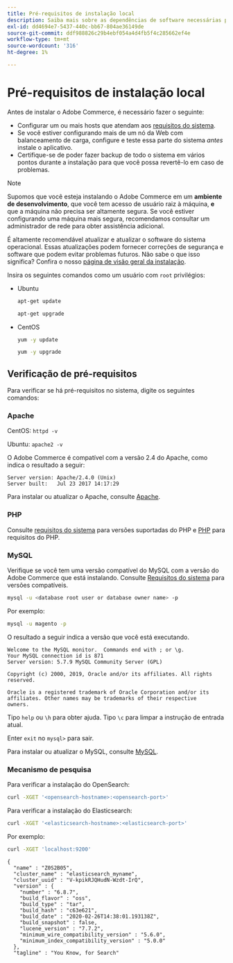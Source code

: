 ```yaml
---
title: Pré-requisitos de instalação local
description: Saiba mais sobre as dependências de software necessárias para instalações locais do Adobe Commerce.
exl-id: dd4694e7-5437-440c-bb67-804ae36149de
source-git-commit: ddf988826c29b4ebf054a4d4fb5f4c285662ef4e
workflow-type: tm+mt
source-wordcount: '316'
ht-degree: 1%

---
```


# Pré-requisitos de instalação local

Antes de instalar o Adobe Commerce, é necessário fazer o seguinte:

* Configurar um ou mais hosts que atendam aos [requisitos do sistema](../system-requirements.md).
* Se você estiver configurando mais de um nó da Web com balanceamento de carga, configure e teste essa parte do sistema _antes_ instale o aplicativo.
* Certifique-se de poder fazer backup de todo o sistema em vários pontos durante a instalação para que você possa revertê-lo em caso de problemas.

>[!NOTE]
>
>Supomos que você esteja instalando o Adobe Commerce em um **ambiente de desenvolvimento**, que você tem acesso de usuário raiz à máquina, **e** que a máquina não precisa ser altamente segura. Se você estiver configurando uma máquina mais segura, recomendamos consultar um administrador de rede para obter assistência adicional.

É altamente recomendável atualizar e atualizar o software do sistema operacional. Essas atualizações podem fornecer correções de segurança e software que podem evitar problemas futuros. Não sabe o que isso significa? Confira o nosso [página de visão geral da instalação](../overview.md).

Insira os seguintes comandos como um usuário com `root` privilégios:

* Ubuntu

  ```bash
  apt-get update
  ```

  ```bash
  apt-get upgrade
  ```

* CentOS

  ```bash
  yum -y update
  ```

  ```bash
  yum -y upgrade
  ```

## Verificação de pré-requisitos

Para verificar se há pré-requisitos no sistema, digite os seguintes comandos:

### Apache

CentOS: `httpd -v`

Ubuntu: `apache2 -v`

O Adobe Commerce é compatível com a versão 2.4 do Apache, como indica o resultado a seguir:

```terminal
Server version: Apache/2.4.0 (Unix)
Server built:   Jul 23 2017 14:17:29
```

Para instalar ou atualizar o Apache, consulte [Apache](web-server/apache.md).

### PHP

Consulte [requisitos do sistema](../system-requirements.md) para versões suportadas do PHP e [PHP](../system-requirements.md#php-settings) para requisitos do PHP.

### MySQL

Verifique se você tem uma versão compatível do MySQL com a versão do Adobe Commerce que está instalando. Consulte [Requisitos do sistema](../system-requirements.md) para versões compatíveis.

```bash
mysql -u <database root user or database owner name> -p
```

Por exemplo:

```bash
mysql -u magento -p
```

O resultado a seguir indica a versão que você está executando.

```terminal
Welcome to the MySQL monitor.  Commands end with ; or \g.
Your MySQL connection id is 871
Server version: 5.7.9 MySQL Community Server (GPL)

Copyright (c) 2000, 2019, Oracle and/or its affiliates. All rights reserved.

Oracle is a registered trademark of Oracle Corporation and/or its
affiliates. Other names may be trademarks of their respective
owners.
```

Tipo `help` ou `\h` para obter ajuda. Tipo `\c` para limpar a instrução de entrada atual.

Enter `exit` no `mysql>` para sair.

Para instalar ou atualizar o MySQL, consulte [MySQL](database/mysql.md).

### Mecanismo de pesquisa

Para verificar a instalação do OpenSearch:

```bash
curl -XGET '<opensearch-hostname>:<opensearch-port>'
```

Para verificar a instalação do Elasticsearch:

```bash
curl -XGET '<elasticsearch-hostname>:<elasticsearch-port>'
```

Por exemplo:

```bash
curl -XGET 'localhost:9200'
```

```terminal
{
  "name" : "Z0S2B05",
  "cluster_name" : "elasticsearch_myname",
  "cluster_uuid" : "V-kpikRJQHudN-Wzdt-IrQ",
  "version" : {
    "number" : "6.8.7",
    "build_flavor" : "oss",
    "build_type" : "tar",
    "build_hash" : "c63e621",
    "build_date" : "2020-02-26T14:38:01.193138Z",
    "build_snapshot" : false,
    "lucene_version" : "7.7.2",
    "minimum_wire_compatibility_version" : "5.6.0",
    "minimum_index_compatibility_version" : "5.0.0"
  },
  "tagline" : "You Know, for Search"
```
